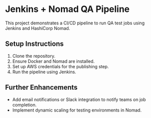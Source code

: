 # Jenkins + Nomad QA Pipeline
This project demonstrates a CI/CD pipeline to run QA test jobs using Jenkins and HashiCorp Nomad.

## Setup Instructions
1. Clone the repository.
2. Ensure Docker and Nomad are installed.
3. Set up AWS credentials for the publishing step.
4. Run the pipeline using Jenkins.

## Further Enhancements
- Add email notifications or Slack integration to notify teams on job completion.
- Implement dynamic scaling for testing environments in Nomad.
